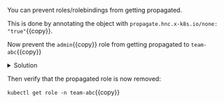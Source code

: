 

You can prevent roles/rolebindings from getting propagated.

This is done by annotating the object with `propagate.hnc.x-k8s.io/none: "true"`{{copy}}.

Now prevent the `admin`{{copy}} role from getting propagated to `team-abc`{{copy}}

<details>
  <summary>Solution</summary>

  `kubectl annotate role -n company admin propagate.hnc.x-k8s.io/none="true"`{{copy}}

</details>

Then verify that the propagated role is now removed:

`kubectl get role -n team-abc`{{copy}}